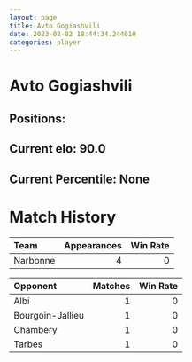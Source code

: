 ```yaml
---  
layout: page  
title: Avto Gogiashvili  
date: 2023-02-02 18:44:34.244010  
categories: player  
---
```

# Avto Gogiashvili

## Positions: 

## Current elo: 90.0

## Current Percentile: None

# Match History


| Team     |   Appearances |   Win Rate |
|:---------|--------------:|-----------:|
| Narbonne |             4 |          0 |

| Opponent         |   Matches |   Win Rate |
|:-----------------|----------:|-----------:|
| Albi             |         1 |          0 |
| Bourgoin-Jallieu |         1 |          0 |
| Chambery         |         1 |          0 |
| Tarbes           |         1 |          0 |